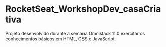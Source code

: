 # RocketSeat_WorkshopDev_casaCriativa
Projeto desenvolvido durante a semana Omnistack 11.0 exercitar os conhecimentos básicos em HTML, CSS e JavaScript.
